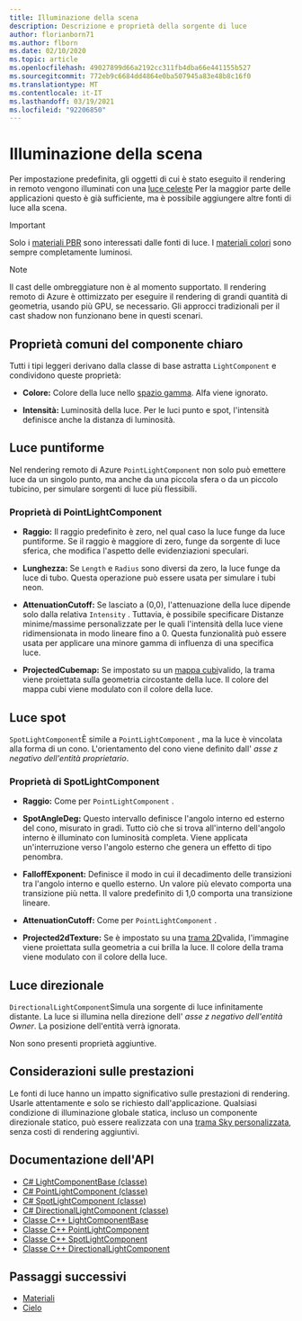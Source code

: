 ```yaml
---
title: Illuminazione della scena
description: Descrizione e proprietà della sorgente di luce
author: florianborn71
ms.author: flborn
ms.date: 02/10/2020
ms.topic: article
ms.openlocfilehash: 49027899d66a2192cc311fb4dba66e441155b527
ms.sourcegitcommit: 772eb9c6684dd4864e0ba507945a83e48b8c16f0
ms.translationtype: MT
ms.contentlocale: it-IT
ms.lasthandoff: 03/19/2021
ms.locfileid: "92206850"
---
```

# <a name="scene-lighting"></a>Illuminazione della scena

Per impostazione predefinita, gli oggetti di cui è stato eseguito il rendering in remoto vengono illuminati con una [luce celeste](sky.md) Per la maggior parte delle applicazioni questo è già sufficiente, ma è possibile aggiungere altre fonti di luce alla scena.

> [!IMPORTANT]
> Solo i [materiali PBR](pbr-materials.md) sono interessati dalle fonti di luce. I [materiali colori](color-materials.md) sono sempre completamente luminosi.

> [!NOTE]
> Il cast delle ombreggiature non è al momento supportato. Il rendering remoto di Azure è ottimizzato per eseguire il rendering di grandi quantità di geometria, usando più GPU, se necessario. Gli approcci tradizionali per il cast shadow non funzionano bene in questi scenari.

## <a name="common-light-component-properties"></a>Proprietà comuni del componente chiaro

Tutti i tipi leggeri derivano dalla classe di base astratta `LightComponent` e condividono queste proprietà:

* **Colore:** Colore della luce nello [spazio gamma](https://en.wikipedia.org/wiki/SRGB). Alfa viene ignorato.

* **Intensità:** Luminosità della luce. Per le luci punto e spot, l'intensità definisce anche la distanza di luminosità.

## <a name="point-light"></a>Luce puntiforme

Nel rendering remoto di Azure `PointLightComponent` non solo può emettere luce da un singolo punto, ma anche da una piccola sfera o da un piccolo tubicino, per simulare sorgenti di luce più flessibili.

### <a name="pointlightcomponent-properties"></a>Proprietà di PointLightComponent

* **Raggio:** Il raggio predefinito è zero, nel qual caso la luce funge da luce puntiforme. Se il raggio è maggiore di zero, funge da sorgente di luce sferica, che modifica l'aspetto delle evidenziazioni speculari.

* **Lunghezza:** Se `Length` e `Radius` sono diversi da zero, la luce funge da luce di tubo. Questa operazione può essere usata per simulare i tubi neon.

* **AttenuationCutoff:** Se lasciato a (0,0), l'attenuazione della luce dipende solo dalla relativa `Intensity` . Tuttavia, è possibile specificare Distanze minime/massime personalizzate per le quali l'intensità della luce viene ridimensionata in modo lineare fino a 0. Questa funzionalità può essere usata per applicare una minore gamma di influenza di una specifica luce.

* **ProjectedCubemap:** Se impostato su un [mappa cubi](../../concepts/textures.md)valido, la trama viene proiettata sulla geometria circostante della luce. Il colore del mappa cubi viene modulato con il colore della luce.

## <a name="spot-light"></a>Luce spot

`SpotLightComponent`È simile a `PointLightComponent` , ma la luce è vincolata alla forma di un cono. L'orientamento del cono viene definito dall' *asse z negativo dell'entità proprietario*.

### <a name="spotlightcomponent-properties"></a>Proprietà di SpotLightComponent

* **Raggio:** Come per `PointLightComponent` .

* **SpotAngleDeg:** Questo intervallo definisce l'angolo interno ed esterno del cono, misurato in gradi. Tutto ciò che si trova all'interno dell'angolo interno è illuminato con luminosità completa. Viene applicata un'interruzione verso l'angolo esterno che genera un effetto di tipo penombra.

* **FalloffExponent:** Definisce il modo in cui il decadimento delle transizioni tra l'angolo interno e quello esterno. Un valore più elevato comporta una transizione più netta. Il valore predefinito di 1,0 comporta una transizione lineare.

* **AttenuationCutoff:** Come per `PointLightComponent` .

* **Projected2dTexture:** Se è impostato su una [trama 2D](../../concepts/textures.md)valida, l'immagine viene proiettata sulla geometria a cui brilla la luce. Il colore della trama viene modulato con il colore della luce.

## <a name="directional-light"></a>Luce direzionale

`DirectionalLightComponent`Simula una sorgente di luce infinitamente distante. La luce si illumina nella direzione dell' *asse z negativo dell'entità Owner*. La posizione dell'entità verrà ignorata.

Non sono presenti proprietà aggiuntive.

## <a name="performance-considerations"></a>Considerazioni sulle prestazioni

Le fonti di luce hanno un impatto significativo sulle prestazioni di rendering. Usarle attentamente e solo se richiesto dall'applicazione. Qualsiasi condizione di illuminazione globale statica, incluso un componente direzionale statico, può essere realizzata con una [trama Sky personalizzata](sky.md), senza costi di rendering aggiuntivi.

## <a name="api-documentation"></a>Documentazione dell'API

* [C# LightComponentBase (classe)](/dotnet/api/microsoft.azure.remoterendering.lightcomponentbase)
* [C# PointLightComponent (classe)](/dotnet/api/microsoft.azure.remoterendering.pointlightcomponent)
* [C# SpotLightComponent (classe)](/dotnet/api/microsoft.azure.remoterendering.spotlightcomponent)
* [C# DirectionalLightComponent (classe)](/dotnet/api/microsoft.azure.remoterendering.directionallightcomponent)
* [Classe C++ LightComponentBase](/cpp/api/remote-rendering/lightcomponentbase)
* [Classe C++ PointLightComponent](/cpp/api/remote-rendering/pointlightcomponent)
* [Classe C++ SpotLightComponent](/cpp/api/remote-rendering/spotlightcomponent)
* [Classe C++ DirectionalLightComponent](/cpp/api/remote-rendering/directionallightcomponent)

## <a name="next-steps"></a>Passaggi successivi

* [Materiali](../../concepts/materials.md)
* [Cielo](sky.md)
